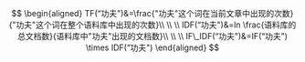 

$$
\begin{aligned}
TF(“功夫")&=\frac{"功夫"这个词在当前文章中出现的次数}{"功夫"这个词在整个语料库中出现的次数}\\
\\
\\
IDF(“功夫")&=ln \frac{语料库的总文档数}{语料库中"功夫"出现的文档数}\\
\\
\\
IF\_IDF(“功夫")&=IF(“功夫") \times IDF(“功夫")
\end{aligned}
$$

